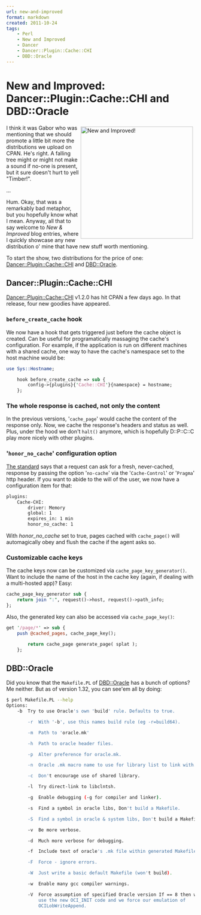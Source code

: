 ```yaml
---
url: new-and-improved
format: markdown
created: 2011-10-24
tags:
    - Perl
    - New and Improved
    - Dancer
    - Dancer::Plugin::Cache::CHI
    - DBD::Oracle
---
```


# New and Improved: Dancer::Plugin::Cache::CHI and DBD::Oracle

<div style="float: right; padding: 5px;">
<img src="__ENTRY_DIR__/val_approuve.png" alt="New and Improved!" width="300"/>
</div>

I think it was Gabor who was mentioning that we should promote a little bit
more the distributions we upload on CPAN. He's right. A falling tree might or might
not make a sound if no-one is present, but it sure doesn't hurt to yell
"Timber!". 

... 

Hum. Okay, that was a remarkably bad metaphor, but you hopefully know what I mean. Anyway, all
that to say welcome to *New & Improved* blog entries, where I quickly showcase
any new distribution o' mine that have new stuff worth mentioning. 

To start the show, two distributions for the price of one:
[Dancer::Plugin::Cache::CHI](cpan) and [DBD::Oracle](cpan).


## Dancer::Plugin::Cache::CHI

[Dancer::Plugin::Cache::CHI](cpan) v1.2.0 has hit CPAN a few days ago. In
that release, four new goodies have appeared.

### `before_create_cache` hook

We now have a hook that gets triggered just before the cache object is 
created.  Can be useful for programatically massaging the cache's
configuration.  For example, if the application is run on different machines
with a shared cache, one way to have the cache's namespace set to the host
machine would be:

```perl
use Sys::Hostname;

    hook before_create_cache => sub {
        config->{plugins}{'Cache::CHI'}{namespace} = hostname;
    };
```

### The whole response is cached, not only the content

In the previous versions, '`cache_page`' would cache the content
of the response only. Now, we cache the response's headers and 
status as well.  Plus, under the hood we don't `halt()` anymore, 
which is hopefully D::P::C::C play more nicely with other plugins. 

### '`honor_no_cache`' configuration option

[The standard](http://www.ietf.org/rfc/rfc2616.txt) says that
a request can ask for a fresh, never-cached, response by 
passing the option '`no-cache`' via the '`Cache-Control`'
or '`Pragma`' http header. If you want to abide to the will of the
user, we now have a configuration item for that:

```bash
plugins:
    Cache-CHI:
        driver: Memory
        global: 1
        expires_in: 1 min
        honor_no_cache: 1
```

With *honor_no_cache* set to true, pages cached with `cache_page()` will
automagically obey and flush the cache if the agent asks so.

### Customizable cache keys

The cache keys now can be customized via `cache_page_key_generator()`.
Want to include the name of the host in the cache key (again, if dealing with
a multi-hosted app)? Easy:

```perl
cache_page_key_generator sub {
    return join ":", request()->host, request()->path_info;
};
```

Also, the generated key can also be accessed via `cache_page_key()`:

```perl
get '/page/*' => sub {
    push @cached_pages, cache_page_key();

        return cache_page generate_page( splat );
    };
```


## DBD::Oracle

Did you know that the `Makefile.PL` of [DBD::Oracle](cpan) has a bunch of
options? Me neither.  But as of version 1.32, you can see'em all by doing:

```bash
$ perl Makefile.PL --help                                                                                         
Options:
    -b  Try to use Oracle's own 'build' rule. Defaults to true.

        -r  With '-b', use this names build rule (eg -r=build64).

        -m  Path to 'oracle.mk'

        -h  Path to oracle header files.

        -p  Alter preference for oracle.mk.

        -n  Oracle .mk macro name to use for library list to link with.

        -c  Don't encourage use of shared library.

        -l  Try direct-link to libclntsh.

        -g  Enable debugging (-g for compiler and linker).

        -s  Find a symbol in oracle libs, Don't build a Makefile.

        -S  Find a symbol in oracle & system libs, Don't build a Makefile.

        -v  Be more verbose.

        -d  Much more verbose for debugging.

        -f  Include text of oracle's .mk file within generated Makefile.

        -F  Force - ignore errors.

        -W  Just write a basic default Makefile (won't build).

        -w  Enable many gcc compiler warnings.

        -V  Force assumption of specified Oracle version If == 8 then we don't
            use the new OCI_INIT code and we force our emulation of
            OCILobWriteAppend.

```
